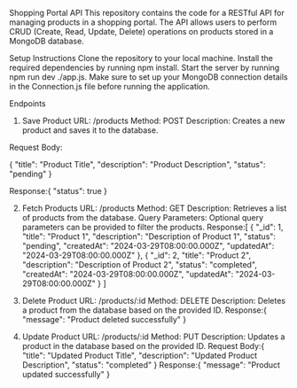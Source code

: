 Shopping Portal API
This repository contains the code for a RESTful API for managing products in a shopping portal. The API allows users to perform CRUD (Create, Read, Update, Delete) operations on products stored in a MongoDB database.

Setup Instructions
Clone the repository to your local machine.
Install the required dependencies by running npm install.
Start the server by running npm run dev ./app.js.
Make sure to set up your MongoDB connection details in the Connection.js file before running the application.

Endpoints

1. Save Product
   URL: /products
   Method: POST
   Description: Creates a new product and saves it to the database.

Request Body:

{
"title": "Product Title",
"description": "Product Description",
"status": "pending"
}

Response:{
"status": true
}

2. Fetch Products
   URL: /products
   Method: GET
   Description: Retrieves a list of products from the database.
   Query Parameters: Optional query parameters can be provided to filter the products.
   Response:[
   {
   "_id": 1,
   "title": "Product 1",
   "description": "Description of Product 1",
   "status": "pending",
   "createdAt": "2024-03-29T08:00:00.000Z",
   "updatedAt": "2024-03-29T08:00:00.000Z"
   },
   {
   "_id": 2,
   "title": "Product 2",
   "description": "Description of Product 2",
   "status": "completed",
   "createdAt": "2024-03-29T08:00:00.000Z",
   "updatedAt": "2024-03-29T08:00:00.000Z"
   }
   ]

3. Delete Product
   URL: /products/:id
   Method: DELETE
   Description: Deletes a product from the database based on the provided ID.
   Response:{
   "message": "Product deleted successfully"
   }

4. Update Product
   URL: /products/:id
   Method: PUT
   Description: Updates a product in the database based on the provided ID.
   Request Body:{
   "title": "Updated Product Title",
   "description": "Updated Product Description",
   "status": "completed"
   }
   Response:{
   "message": "Product updated successfully"
   }
